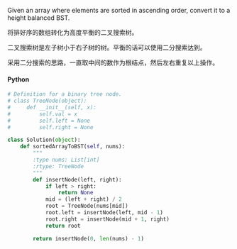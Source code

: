 Given an array where elements are sorted in ascending order, convert it to a height balanced BST.

将排好序的数组转化为高度平衡的二叉搜索树。

二叉搜索树是左子树小于右子树的树。平衡的话可以使用二分搜索达到。

采用二分搜索的思路，一直取中间的数作为根结点，然后左右重复以上操作。

#### Python

```python
# Definition for a binary tree node.
# class TreeNode(object):
#     def __init__(self, x):
#         self.val = x
#         self.left = None
#         self.right = None

class Solution(object):
    def sortedArrayToBST(self, nums):
        """
        :type nums: List[int]
        :rtype: TreeNode
        """
        def insertNode(left, right):
            if left > right:
                return None
            mid = (left + right) / 2
            root = TreeNode(nums[mid])
            root.left = insertNode(left, mid - 1)
            root.right = insertNode(mid + 1, right)
            return root

        return insertNode(0, len(nums) - 1)
```
